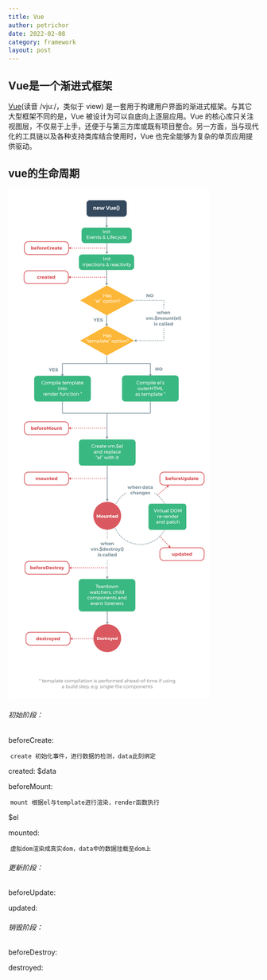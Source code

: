 ```yaml
---
title: Vue
author: petrichor
date: 2022-02-08
category: framework
layout: post
---
```

## Vue是一个渐进式框架

[Vue][vuejs](读音 /vjuː/，类似于 view) 是一套用于构建用户界面的渐进式框架。与其它大型框架不同的是，Vue 被设计为可以自底向上逐层应用。Vue 的核心库只关注视图层，不仅易于上手，还便于与第三方库或既有项目整合。另一方面，当与现代化的工具链以及各种支持类库结合使用时，Vue 也完全能够为复杂的单页应用提供驱动。
## vue的生命周期

​![Vue 实例生命周期][lifecycle]

###### 初始阶段：

beforeCreate:         

​					`create 初始化事件，进行数据的检测，data此刻绑定`

created:  $data 

beforeMount:  

​			   	 `mount 根据el与template进行渲染，render函数执行`

$el

mounted:

​				`虚拟dom渲染成真实dom，data中的数据挂载至dom上`

###### 更新阶段：

beforeUpdate:

updated:

###### 销毁阶段：

beforeDestroy:

destroyed:


[vuejs]: https://v3.cn.vuejs.org/
[lifecycle]: /assets/images/Vue/lifecycle.png
